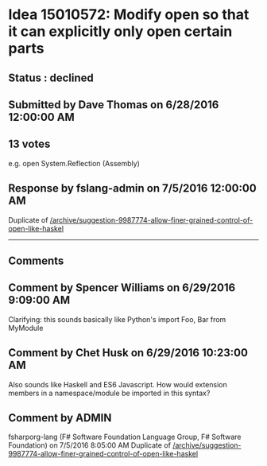 # Idea 15010572: Modify open so that it can explicitly only open certain parts #

## Status : declined

## Submitted by Dave Thomas on 6/28/2016 12:00:00 AM

## 13 votes

e.g. open System.Reflection (Assembly)



## Response by fslang-admin on 7/5/2016 12:00:00 AM

Duplicate of [/archive/suggestion-9987774-allow-finer-grained-control-of-open-like-haskel](/archive/suggestion-9987774-allow-finer-grained-control-of-open-like-haskel.md)

------------------------
## Comments


## Comment by Spencer Williams on 6/29/2016 9:09:00 AM
Clarifying: this sounds basically like Python's
import Foo, Bar from MyModule


## Comment by Chet Husk on 6/29/2016 10:23:00 AM
Also sounds like Haskell and ES6 Javascript.
How would extension members in a namespace/module be imported in this syntax?


## Comment by ADMIN
fsharporg-lang (F# Software Foundation Language Group, F# Software Foundation) on 7/5/2016 8:05:00 AM
Duplicate of [/archive/suggestion-9987774-allow-finer-grained-control-of-open-like-haskel](/archive/suggestion-9987774-allow-finer-grained-control-of-open-like-haskel.md)


